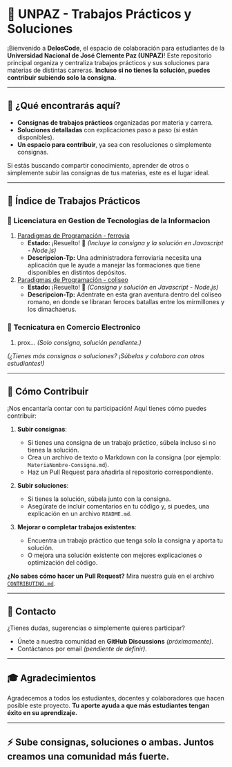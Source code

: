 # 📘 UNPAZ - Trabajos Prácticos y Soluciones

¡Bienvenido a **DelosCode**, el espacio de colaboración para estudiantes de la **Universidad Nacional de José Clemente Paz (UNPAZ)**! Este repositorio principal organiza y centraliza trabajos prácticos y sus soluciones para materias de distintas carreras. **Incluso si no tienes la solución, puedes contribuir subiendo solo la consigna.**

---

## 🌟 **¿Qué encontrarás aquí?**

- **Consignas de trabajos prácticos** organizadas por materia y carrera.
- **Soluciones detalladas** con explicaciones paso a paso (si están disponibles).
- **Un espacio para contribuir**, ya sea con resoluciones o simplemente consignas.

Si estás buscando compartir conocimiento, aprender de otros o simplemente subir las consignas de tus materias, este es el lugar ideal.

---

## 📂 **Índice de Trabajos Prácticos**

### 📘 **Licenciatura en Gestion de Tecnologias de la Informacion**

1. [Paradigmas de Programación - ferrovia](https://github.com/DelosCode/unpaz-tp-paradigmas-de-la-programacion-trenes)
   - **Estado:** ¡Resuelto! 🎉 *(Incluye la consigna y la solución en Javascript - Node.js)* 
   - **Descripcion-Tp:** Una administradora ferroviaria necesita una aplicación que le ayude a manejar las formaciones que tiene disponibles en distintos depósitos.
2. [Paradigmas de Programación - coliseo](https://github.com/DelosCode/unpaz-tp-paradigmas-de-la-programacion-coliseo)  
   - **Estado:** ¡Resuelto! 🎉 *(Consigna y solución en Javascript - Node.js)*
   - **Descripcion-Tp:** Adentrate en esta gran aventura dentro del coliseo romano, en donde se libraran feroces batallas entre los mirmillones y los dimachaerus.

### 📗 **Tecnicatura en Comercio Electronico**

1. prox... *(Solo consigna, solución pendiente.)* 

*(¿Tienes más consignas o soluciones? ¡Súbelas y colabora con otros estudiantes!)*

---

## 🤝 **Cómo Contribuir**

¡Nos encantaría contar con tu participación! Aquí tienes cómo puedes contribuir:

1. **Subir consignas**:  
   - Si tienes una consigna de un trabajo práctico, súbela incluso si no tienes la solución.  
   - Crea un archivo de texto o Markdown con la consigna (por ejemplo: `MateriaNombre-Consigna.md`).  
   - Haz un Pull Request para añadirla al repositorio correspondiente.

2. **Subir soluciones**:  
   - Si tienes la solución, súbela junto con la consigna.  
   - Asegúrate de incluir comentarios en tu código y, si puedes, una explicación en un archivo `README.md`.

3. **Mejorar o completar trabajos existentes**:  
   - Encuentra un trabajo práctico que tenga solo la consigna y aporta tu solución.  
   - O mejora una solución existente con mejores explicaciones o optimización del código.

**¿No sabes cómo hacer un Pull Request?** Mira nuestra guía en el archivo [`CONTRIBUTING.md`](CONTRIBUTING.md).

---

## 📣 **Contacto**

¿Tienes dudas, sugerencias o simplemente quieres participar?  
- Únete a nuestra comunidad en **GitHub Discussions** *(próximamente)*.  
- Contáctanos por email *(pendiente de definir)*.

---

## 🎓 **Agradecimientos**

Agradecemos a todos los estudiantes, docentes y colaboradores que hacen posible este proyecto. **Tu aporte ayuda a que más estudiantes tengan éxito en su aprendizaje.**

---

## ⚡ **Sube consignas, soluciones o ambas. Juntos creamos una comunidad más fuerte.**
